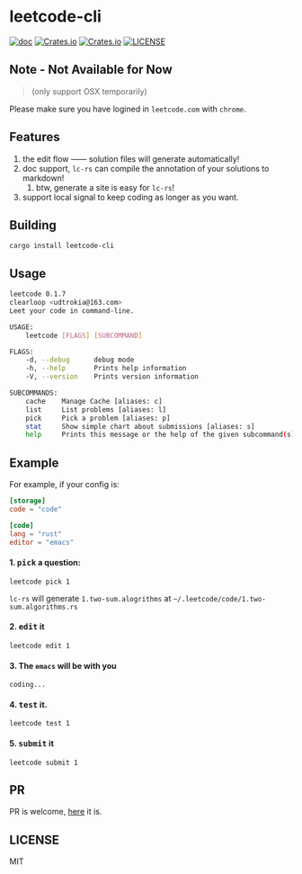 # leetcode-cli
[![doc](https://img.shields.io/badge/0.1.7-docs-green.svg)](https://docs.rs/leetcode-cli/)
[![Crates.io](https://img.shields.io/crates/v/leetcode-cli.svg)](https://crates.io/crates/leetcode-cli)
[![Crates.io](https://img.shields.io/crates/d/leetcode-cli.svg)](https://crates.io/crates/leetcode-cli)
[![LICENSE](https://img.shields.io/crates/l/leetcode-cli.svg)](https://choosealicense.com/licenses/mit/)

## Note - Not Available for Now
> (only support OSX temporarily)

Please make sure you have logined in `leetcode.com` with `chrome`.


## Features

1. the edit flow —— solution files will generate automatically!
2. doc support, `lc-rs` can compile the annotation of your solutions to markdown!
   1. btw, generate a site is easy for `lc-rs`!
3. support local signal to keep coding as longer as you want.


## Building

```
cargo install leetcode-cli
```


## Usage
```sh
leetcode 0.1.7
clearloop <udtrokia@163.com>
Leet your code in command-line.

USAGE:
    leetcode [FLAGS] [SUBCOMMAND]

FLAGS:
    -d, --debug      debug mode
    -h, --help       Prints help information
    -V, --version    Prints version information

SUBCOMMANDS:
    cache    Manage Cache [aliases: c]
    list     List problems [aliases: l]
    pick     Pick a problem [aliases: p]
    stat     Show simple chart about submissions [aliases: s]
    help     Prints this message or the help of the given subcommand(s)
```

## Example

For example, if your config is:

```toml
[storage]
code = "code"

[code]
lang = "rust"
editor = "emacs"
```

#### 1. <kbd>pick</kbd> a question:

```
leetcode pick 1
```

`lc-rs` will generate `1.two-sum.alogrithms` at `~/.leetcode/code/1.two-sum.algorithms.rs`

#### 2. <kbd>edit</kbd> it

```
leetcode edit 1
```

#### 3. The `emacs` will be with you

```
coding...
```

#### 4. <kbd>test</kbd> it.

```
leetcode test 1
```

#### 5. <kbd>submit</kbd> it

```
leetcode submit 1
```


## PR

PR is welcome, [here][pr] it is.

## LICENSE
MIT


[pr]: https://github.com/clearloop/leetcode-cli/pulls
[sky]: https://github.com/skygragon/leetcode-cli
